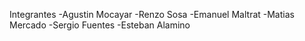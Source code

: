 Integrantes
-Agustin Mocayar 
-Renzo Sosa 
-Emanuel Maltrat 
-Matias Mercado 
-Sergio Fuentes 
-Esteban Alamino
